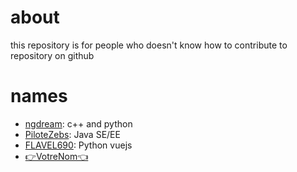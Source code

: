# about

this repository is for people who doesn't know how to contribute to repository on github



# names

 - [ngdream](https://github.com/ngdream): c++ and python
 - [PiloteZebs](https://github.com/NGUENAZEBS): Java SE/EE
 - [FLAVEL690](https://github.com/FLAVEL690): Python vuejs
 - [👉VotreNom👈](https://github.com/NGcodeX/Contributing-to-NGcodeX/issues/1#issue-1549472391)

